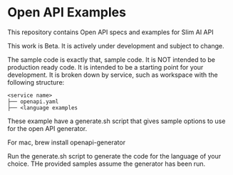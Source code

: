 # Open API Examples
This repository contains Open API specs and examples for Slim AI API

This work is Beta.  It is actively under development and subject to change.  

The sample code is exactly that, sample code.  It is NOT intended to be production ready code.  It is intended to be a starting point for your development.
It is broken down by service, such as workspace with the following structure:

```
<service name>
├── openapi.yaml
├── <language examples

```

These example have a generate.sh script that gives sample options to use for the open API generator.

For mac, brew install openapi-generator

Run the generate.sh script to generate the code for the language of your choice.
THe provided samples assume the generator has been run.



